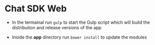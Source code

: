 # Chat SDK Web

- In the termainal run `gulp` to start the Gulp script which will build the distribution and release versions of the app

- Inside the **app** directory run `bower install` to update the modules




